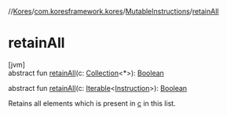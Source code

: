 //[Kores](../../../index.md)/[com.koresframework.kores](../index.md)/[MutableInstructions](index.md)/[retainAll](retain-all.md)

# retainAll

[jvm]\
abstract fun [retainAll](retain-all.md)(c: [Collection](https://kotlinlang.org/api/latest/jvm/stdlib/kotlin.collections/-collection/index.html)<*>): [Boolean](https://kotlinlang.org/api/latest/jvm/stdlib/kotlin/-boolean/index.html)

abstract fun [retainAll](retain-all.md)(c: [Iterable](https://kotlinlang.org/api/latest/jvm/stdlib/kotlin.collections/-iterable/index.html)<[Instruction](../-instruction/index.md)>): [Boolean](https://kotlinlang.org/api/latest/jvm/stdlib/kotlin/-boolean/index.html)

Retains all elements which is present in [c](retain-all.md) in this list.
